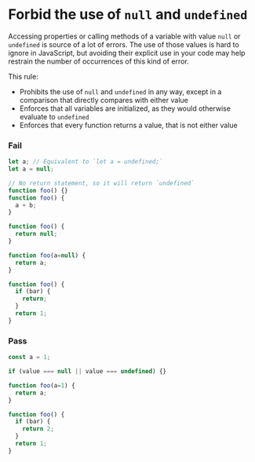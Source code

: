 # Forbid the use of `null` and `undefined`

Accessing properties or calling methods of a variable with value `null` or `undefined` is source of a lot of errors. The use of those values is hard to ignore in JavaScript, but avoiding their explicit use in your code may help restrain the number of occurrences of this kind of error.

This rule:
- Prohibits the use of `null` and `undefined` in any way, except in a comparison that directly compares with either value
- Enforces that all variables are initialized, as they would otherwise evaluate to `undefined`
- Enforces that every function returns a value, that is not either value

### Fail

```js
let a; // Equivalent to `let a = undefined;`
let a = null;

// No return statement, so it will return `undefined`
function foo() {}
function foo() {
  a + b;
}

function foo() {
  return null;
}

function foo(a=null) {
  return a;
}

function foo() {
  if (bar) {
    return;
  }
  return 1;
}
```

### Pass

```js
const a = 1;

if (value === null || value === undefined) {}

function foo(a=1) {
  return a;
}

function foo() {
  if (bar) {
    return 2;
  }
  return 1;
}
```
